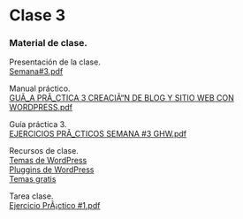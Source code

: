 # Clase 3

### Material de clase.
Presentación de la clase.<br>
[Semana#3.pdf](https://github.com/SmoshCH/Itca2/files/14538252/Semana.3.pdf)<br>

Manual práctico.<br>
[GUÃ_A PRÃ_CTICA 3 CREACIÃ“N DE BLOG Y SITIO WEB CON WORDPRESS.pdf](https://github.com/SmoshCH/Itca2/files/14538351/GUA_A.PRA_CTICA.3.CREACIA.N.DE.BLOG.Y.SITIO.WEB.CON.WORDPRESS.pdf)<br>

Guía práctica 3.<br>
[EJERCICIOS PRÃ_CTICOS SEMANA #3 GHW.pdf](https://github.com/SmoshCH/Itca2/files/14538366/EJERCICIOS.PRA_CTICOS.SEMANA.3.GHW.pdf)<br>

Recursos de clase.<br>
[Temas de WordPress](https://wordpress.org/themes/)<br>
[Pluggins de WordPress](https://wordpress.org/plugins/)<br>
[Temas gratis](https://www.youtube.com/watch?v=WiCxBtJNdAQ&t=2s&ab_channel=DarrelWilson)<br>



Tarea clase.<br>
[Ejercicio PrÃ¡ctico #1.pdf](https://github.com/SmoshCH/Itca2/files/14456357/Ejercicio.PrA.ctico.1.pdf)<br>


